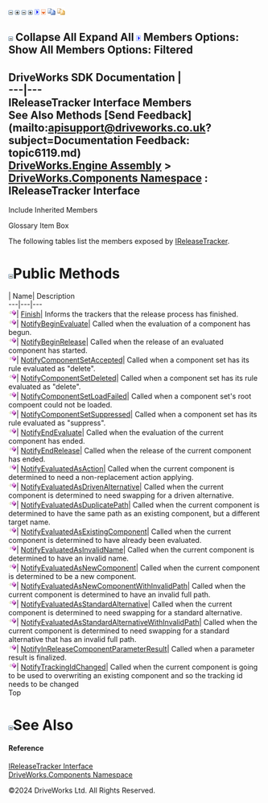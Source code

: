 ![](dotnetimages/collapse.gif) ![](dotnetimages/expand.gif) ![](dotnetimages/collapse.gif) ![](dotnetimages/expand.gif) ![](dotnetimages/drpdown.gif) ![](dotnetimages/drpdown_orange.gif) ![](dotnetimages/copycode.gif) ![](dotnetimages/copycodeHighlight.gif)

![](dotnetimages/collapse.gif) Collapse All Expand All ![](dotnetimages/drpdown.gif) Members Options: Show All  Members Options: Filtered   
---  
DriveWorks SDK Documentation  |   
---|---  
IReleaseTracker Interface Members   
See Also Methods [Send Feedback](mailto:apisupport@driveworks.co.uk?subject=Documentation Feedback: topic6119.md)  
[DriveWorks.Engine Assembly](topic2156.md) > [DriveWorks.Components Namespace](topic6089.md) : IReleaseTracker Interface  
---  
  
Include Inherited Members    


Glossary Item Box

The following tables list the members exposed by [IReleaseTracker](topic6119.md).

# ![](dotnetimages/collapse.gif)Public Methods

| Name| Description  
---|---|---  
![ Method](dotnetimages/Method.gif)| [Finish](topic6124.md)| Informs the trackers that the release process has finished.   
![ Method](dotnetimages/Method.gif)| [NotifyBeginEvaluate](topic6125.md)| Called when the evaluation of a component has begun.   
![ Method](dotnetimages/Method.gif)| [NotifyBeginRelease](topic6126.md)| Called when the release of an evaluated component has started.   
![ Method](dotnetimages/Method.gif)| [NotifyComponentSetAccepted](topic6127.md)| Called when a component set has its rule evaluated as "delete".   
![ Method](dotnetimages/Method.gif)| [NotifyComponentSetDeleted](topic6128.md)| Called when a component set has its rule evaluated as "delete".   
![ Method](dotnetimages/Method.gif)| [NotifyComponentSetLoadFailed](topic6129.md)| Called when a component set's root compoent could not be loaded.   
![ Method](dotnetimages/Method.gif)| [NotifyComponentSetSuppressed](topic6130.md)| Called when a component set has its rule evaluated as "suppress".   
![ Method](dotnetimages/Method.gif)| [NotifyEndEvaluate](topic6131.md)| Called when the evaluation of the current component has ended.   
![ Method](dotnetimages/Method.gif)| [NotifyEndRelease](topic6132.md)| Called when the release of the current component has ended.   
![ Method](dotnetimages/Method.gif)| [NotifyEvaluatedAsAction](topic6133.md)| Called when the current component is determined to need a non-replacement action applying.   
![ Method](dotnetimages/Method.gif)| [NotifyEvaluatedAsDrivenAlternative](topic6134.md)| Called when the current component is determined to need swapping for a driven alternative.   
![ Method](dotnetimages/Method.gif)| [NotifyEvaluatedAsDuplicatePath](topic6135.md)| Called when the current component is determined to have the same path as an existing component, but a different target name.   
![ Method](dotnetimages/Method.gif)| [NotifyEvaluatedAsExistingComponent](topic6136.md)| Called when the current component is determined to have already been evaluated.   
![ Method](dotnetimages/Method.gif)| [NotifyEvaluatedAsInvalidName](topic6137.md)| Called when the current component is determined to have an invalid name.   
![ Method](dotnetimages/Method.gif)| [NotifyEvaluatedAsNewComponent](topic6138.md)| Called when the current component is determined to be a new component.   
![ Method](dotnetimages/Method.gif)| [NotifyEvaluatedAsNewComponentWithInvalidPath](topic6139.md)| Called when the current component is determined to have an invalid full path.   
![ Method](dotnetimages/Method.gif)| [NotifyEvaluatedAsStandardAlternative](topic6140.md)| Called when the current component is determined to need swapping for a standard alternative.   
![ Method](dotnetimages/Method.gif)| [NotifyEvaluatedAsStandardAlternativeWithInvalidPath](topic6141.md)| Called when the current component is determined to need swapping for a standard alternative that has an invalid full path.   
![ Method](dotnetimages/Method.gif)| [NotifyInReleaseComponentParameterResult](topic6142.md)| Called when a parameter result is finalized.   
![ Method](dotnetimages/Method.gif)| [NotifyTrackingIdChanged](topic6143.md)| Called when the current component is going to be used to overwriting an existing component and so the tracking id needs to be changed   
Top

# ![](dotnetimages/collapse.gif)See Also

#### Reference

[IReleaseTracker Interface](topic6119.md)   
[DriveWorks.Components Namespace](topic6089.md)

©2024 DriveWorks Ltd. All Rights Reserved.
